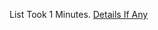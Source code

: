List Took 1 Minutes.
[Details If Any](https://github.com/deathbybandaid/piholeparser/blob/master/RecentRunLogs/parsingscripts/DisconnectMalwareFilter.md)

